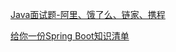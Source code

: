 [Java面试题-阿里、饿了么、链家、携程](https://zhuanlan.zhihu.com/p/66402742)

[给你一份Spring Boot知识清单](<https://zhuanlan.zhihu.com/p/65409521>)

